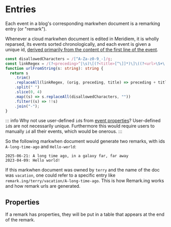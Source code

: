 <script setup lang="ts">
import { onMounted } from "vue"

onMounted(() => {
  if (window.remarking)
    window.remarking.scan?.()
})
</script>

# Entries

Each event in a blog's corresponding markwhen document is a remarking entry (or "remark").

Whenever a cloud markwhen document is edited in Meridiem, it is wholly reparsed, its events sorted chronologically, and each event is given a unique id, [derived primarily from the content of the first line of the event](https://github.com/mark-when/parser/blob/c0e44891b0a65ee483311859ace567fdf8687cb0/src/utilities/urls.ts#L40).

```ts
const disallowedCharacters = /[^A-Za-z0-9_-]/g;
const linkRegex = /(?<preceding>^|\s)\[(?<title>[^\]]*)\]\((?<url>\S+\.\S+)\)/g;
function urlFromString(s: string): string {
  return s
    .trim()
    .replaceAll(linkRegex, (orig, preceding, title) => preceding + title)
    .split(" ")
    .slice(0, 4)
    .map((s) => s.replaceAll(disallowedCharacters, ""))
    .filter((s) => !!s)
    .join("-");
}
```

::: info Why not use user-defined `id`s from [event properties](/syntax/event-descriptions/)?
User-defined `id`s are not necessarily unique. Furthermore this would require users to manually `id` all their events, which would be onerous.
:::

So the following markwhen document would generate two remarks, with ids `A-long-time-ago` and `Hello-world`:

```mw
2025-06-21: A long time ago, in a galaxy far, far away
2023-04-09: Hello world!
```

If this markwhen document was owned by `terry` and the name of the doc was `vacation`, one could refer to a specific entry like `remark.ing/terry/vacation/A-long-time-ago`. This is how Remark.ing works and how remark urls are generated.

## Properties

If a remark has properties, they will be put in a table that appears at the end of the remark.

<blockquote data-remarking-uri="/rob/rob/Example-about-properties"></blockquote>
